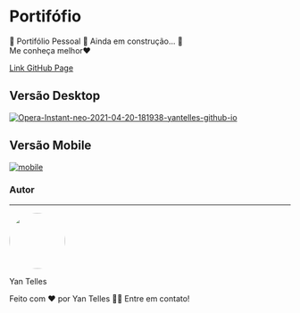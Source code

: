 <h1>Portifófio</h1>
<p>
🚧 Portifólio Pessoal 🚀 Ainda em construção... 🚧
<br>
Me conheça melhor❤️
<p/>


<a href="https://yantelles.github.io/portifolio/index.html">Link GitHub Page</a>


<h2>Versão Desktop</h2>

<a href="https://yantelles.github.io/portifolio/index.html">
  <img src="https://i.ibb.co/WGsCRzP/Opera-Instant-neo-2021-04-20-181938-yantelles-github-io.png" alt="Opera-Instant-neo-2021-04-20-181938-yantelles-github-io"/>
</a>

<h2>Versão Mobile</h2>

<a href="https://yantelles.github.io/portifolio/index.html">
  <img src="https://i.ibb.co/ZzT6CJp/mobile.png" alt="mobile">
</a>

### Autor
---
<img style="border-radius: 50%;" src="https://i.ibb.co/p2jkMSh/yan.jpg" width="100px;" alt=""/>
<p>Yan Telles</p>
Feito com ❤️ por Yan Telles 👋🏽 Entre em contato!

